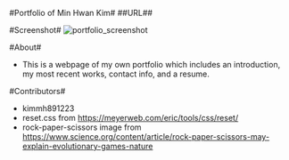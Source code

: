 #Portfolio of Min Hwan Kim#
##URL##

#Screenshot#
![portfolio_screenshot](https://user-images.githubusercontent.com/125617951/225809116-9157decc-0948-4940-9ff2-c5f481ef14e7.jpg)

#About#
- This is a webpage of my own portfolio which includes an introduction, my most recent works, contact info, and a resume.

#Contributors#
- kimmh891223
- reset.css from https://meyerweb.com/eric/tools/css/reset/
- rock-paper-scissors image from https://www.science.org/content/article/rock-paper-scissors-may-explain-evolutionary-games-nature
